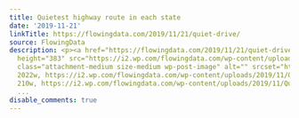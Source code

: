 ```yaml
---
title: Quietest highway route in each state
date: '2019-11-21'
linkTitle: https://flowingdata.com/2019/11/21/quiet-drive/
source: FlowingData
description: <p><a href="https://flowingdata.com/2019/11/21/quiet-drive/"><img width="750"
  height="383" src="https://i2.wp.com/flowingdata.com/wp-content/uploads/2019/11/Quietest-routes.png?fit=750%2C383&amp;ssl=1"
  class="attachment-medium size-medium wp-post-image" alt="" srcset="https://i2.wp.com/flowingdata.com/wp-content/uploads/2019/11/Quietest-routes.png?w=2022&amp;ssl=1
  2022w, https://i2.wp.com/flowingdata.com/wp-content/uploads/2019/11/Quietest-routes.png?resize=210%2C107&amp;ssl=1
  210w, https://i2.wp.com/flowingdata.com/wp-content/uploads/2019/11/Quietest-routes.png?resize=750%2C383&amp;ssl=1
  ...
disable_comments: true
---
```

<p><a href="https://flowingdata.com/2019/11/21/quiet-drive/"><img width="750" height="383" src="https://i2.wp.com/flowingdata.com/wp-content/uploads/2019/11/Quietest-routes.png?fit=750%2C383&amp;ssl=1" class="attachment-medium size-medium wp-post-image" alt="" srcset="https://i2.wp.com/flowingdata.com/wp-content/uploads/2019/11/Quietest-routes.png?w=2022&amp;ssl=1 2022w, https://i2.wp.com/flowingdata.com/wp-content/uploads/2019/11/Quietest-routes.png?resize=210%2C107&amp;ssl=1 210w, https://i2.wp.com/flowingdata.com/wp-content/uploads/2019/11/Quietest-routes.png?resize=750%2C383&amp;ssl=1 ...